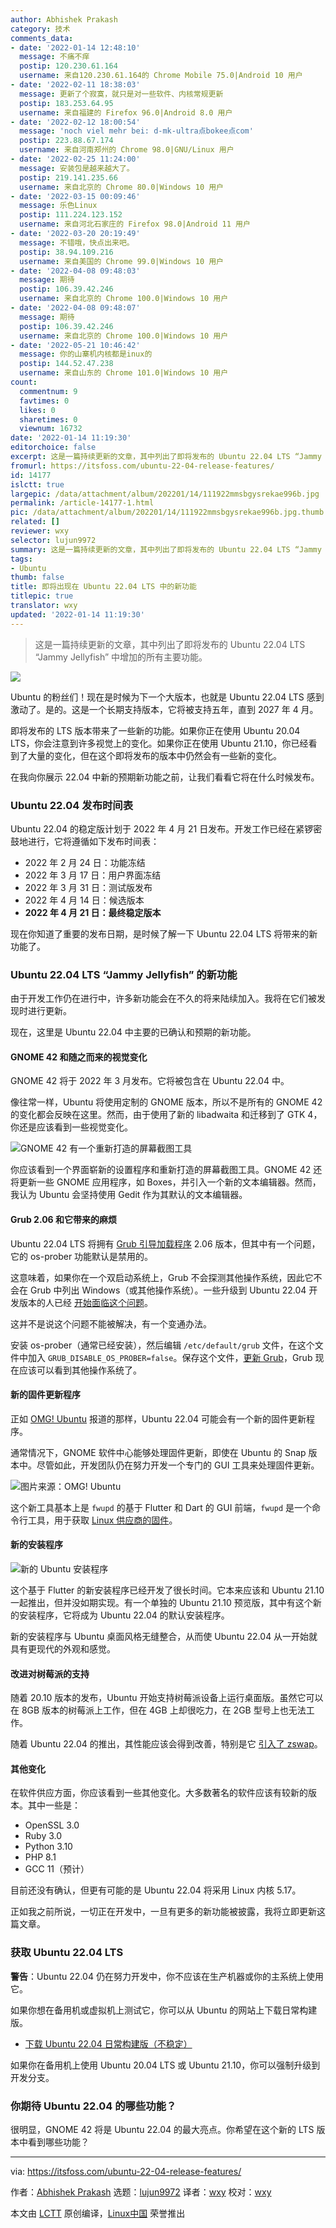 ```yaml
---
author: Abhishek Prakash
category: 技术
comments_data:
- date: '2022-01-14 12:48:10'
  message: 不痛不痒
  postip: 120.230.61.164
  username: 来自120.230.61.164的 Chrome Mobile 75.0|Android 10 用户
- date: '2022-02-11 18:38:03'
  message: 更新了个寂寞，就只是对一些软件、内核常规更新
  postip: 183.253.64.95
  username: 来自福建的 Firefox 96.0|Android 8.0 用户
- date: '2022-02-12 18:00:54'
  message: 'noch viel mehr bei: d-mk-ultra点bokee点com'
  postip: 223.88.67.174
  username: 来自河南郑州的 Chrome 98.0|GNU/Linux 用户
- date: '2022-02-25 11:24:00'
  message: 安装包是越来越大了。
  postip: 219.141.235.66
  username: 来自北京的 Chrome 80.0|Windows 10 用户
- date: '2022-03-15 00:09:46'
  message: 乐色Linux
  postip: 111.224.123.152
  username: 来自河北石家庄的 Firefox 98.0|Android 11 用户
- date: '2022-03-20 20:19:49'
  message: 不错哦，快点出来吧。
  postip: 38.94.109.216
  username: 来自美国的 Chrome 99.0|Windows 10 用户
- date: '2022-04-08 09:48:03'
  message: 期待
  postip: 106.39.42.246
  username: 来自北京的 Chrome 100.0|Windows 10 用户
- date: '2022-04-08 09:48:07'
  message: 期待
  postip: 106.39.42.246
  username: 来自北京的 Chrome 100.0|Windows 10 用户
- date: '2022-05-21 10:46:42'
  message: 你的山寨机内核都是inux的
  postip: 144.52.47.238
  username: 来自山东的 Chrome 101.0|Windows 10 用户
count:
  commentnum: 9
  favtimes: 0
  likes: 0
  sharetimes: 0
  viewnum: 16732
date: '2022-01-14 11:19:30'
editorchoice: false
excerpt: 这是一篇持续更新的文章，其中列出了即将发布的 Ubuntu 22.04 LTS “Jammy Jellyfish” 中增加的所有主要功能。
fromurl: https://itsfoss.com/ubuntu-22-04-release-features/
id: 14177
islctt: true
largepic: /data/attachment/album/202201/14/111922mmsbgysrekae996b.jpg
permalink: /article-14177-1.html
pic: /data/attachment/album/202201/14/111922mmsbgysrekae996b.jpg.thumb.jpg
related: []
reviewer: wxy
selector: lujun9972
summary: 这是一篇持续更新的文章，其中列出了即将发布的 Ubuntu 22.04 LTS “Jammy Jellyfish” 中增加的所有主要功能。
tags:
- Ubuntu
thumb: false
title: 即将出现在 Ubuntu 22.04 LTS 中的新功能
titlepic: true
translator: wxy
updated: '2022-01-14 11:19:30'
---
```



> 
> 这是一篇持续更新的文章，其中列出了即将发布的 Ubuntu 22.04 LTS “Jammy Jellyfish” 中增加的所有主要功能。
> 
> 
> 


![](/data/attachment/album/202201/14/111922mmsbgysrekae996b.jpg)


Ubuntu 的粉丝们！现在是时候为下一个大版本，也就是 Ubuntu 22.04 LTS 感到激动了。是的。这是一个长期支持版本，它将被支持五年，直到 2027 年 4 月。


即将发布的 LTS 版本带来了一些新的功能。如果你正在使用 Ubuntu 20.04 LTS，你会注意到许多视觉上的变化。如果你正在使用 Ubuntu 21.10，你已经看到了大量的变化，但在这个即将发布的版本中仍然会有一些新的变化。


在我向你展示 22.04 中新的预期新功能之前，让我们看看它将在什么时候发布。


### Ubuntu 22.04 发布时间表


Ubuntu 22.04 的稳定版计划于 2022 年 4 月 21 日发布。开发工作已经在紧锣密鼓地进行，它将遵循如下发布时间表：


* 2022 年 2 月 24 日：功能冻结
* 2022 年 3 月 17 日：用户界面冻结
* 2022 年 3 月 31 日：测试版发布
* 2022 年 4 月 14 日：候选版本
* **2022 年 4 月 21 日：最终稳定版本**


现在你知道了重要的发布日期，是时候了解一下 Ubuntu 22.04 LTS 将带来的新功能了。


### Ubuntu 22.04 LTS “Jammy Jellyfish” 的新功能


由于开发工作仍在进行中，许多新功能会在不久的将来陆续加入。我将在它们被发现时进行更新。


现在，这里是 Ubuntu 22.04 中主要的已确认和预期的新功能。


#### GNOME 42 和随之而来的视觉变化


GNOME 42 将于 2022 年 3 月发布。它将被包含在 Ubuntu 22.04 中。


像往常一样，Ubuntu 将使用定制的 GNOME 版本，所以不是所有的 GNOME 42 的变化都会反映在这里。然而，由于使用了新的 libadwaita 和迁移到了 GTK 4，你还是应该看到一些视觉变化。


![GNOME 42 有一个重新打造的屏幕截图工具](/data/attachment/album/202201/14/111930fg52gauakb0r7s77.png)


你应该看到一个界面崭新的设置程序和重新打造的屏幕截图工具。GNOME 42 还将更新一些 GNOME 应用程序，如 Boxes，并引入一个新的文本编辑器。然而，我认为 Ubuntu 会坚持使用 Gedit 作为其默认的文本编辑器。


#### Grub 2.06 和它带来的麻烦


Ubuntu 22.04 LTS 将拥有 [Grub 引导加载程序](https://itsfoss.com/what-is-grub/) 2.06 版本，但其中有一个问题，它的 os-prober 功能默认是禁用的。


这意味着，如果你在一个双启动系统上，Grub 不会探测其他操作系统，因此它不会在 Grub 中列出 Windows（或其他操作系统）。一些升级到 Ubuntu 22.04 开发版本的人已经 [开始面临这个问题](https://itsfoss.community/t/windows-10-boot-option-missing-in-grub-after-upgrading-to-ubuntu-22-04-developer-version/8306/5)。


这并不是说这个问题不能被解决，有一个变通办法。


安装 os-prober（通常已经安装），然后编辑 `/etc/default/grub` 文件，在这个文件中加入 `GRUB_DISABLE_OS_PROBER=false`。保存这个文件，[更新 Grub](https://itsfoss.com/update-grub/)，Grub 现在应该可以看到其他操作系统了。


#### 新的固件更新程序


正如 [OMG! Ubuntu](https://www.omgubuntu.co.uk/2021/11/ubuntu-is-working-on-a-new-firmware-updater-app) 报道的那样，Ubuntu 22.04 可能会有一个新的固件更新程序。


通常情况下，GNOME 软件中心能够处理固件更新，即使在 Ubuntu 的 Snap 版本中。尽管如此，开发团队仍在努力开发一个专门的 GUI 工具来处理固件更新。


![图片来源：OMG! Ubuntu](/data/attachment/album/202201/14/111931l58y3jfjzg7zfhpa.jpg)


这个新工具基本上是 `fwupd` 的基于 Flutter 和 Dart 的 GUI 前端，`fwupd` 是一个命令行工具，用于获取 [Linux 供应商的固件](https://fwupd.org/)。


#### 新的安装程序


![新的 Ubuntu 安装程序](/data/attachment/album/202201/14/111931f7uwsexdq69w7ciz.jpg)


这个基于 Flutter 的新安装程序已经开发了很长时间。它本来应该和 Ubuntu 21.10 一起推出，但并没如期实现。有一个单独的 Ubuntu 21.10 预览版，其中有这个新的安装程序，它将成为 Ubuntu 22.04 的默认安装程序。


新的安装程序与 Ubuntu 桌面风格无缝整合，从而使 Ubuntu 22.04 从一开始就具有更现代的外观和感觉。


#### 改进对树莓派的支持


随着 20.10 版本的发布，Ubuntu 开始支持树莓派设备上运行桌面版。虽然它可以在 8GB 版本的树莓派上工作，但在 4GB 上却很吃力，在 2GB 型号上也无法工作。


随着 Ubuntu 22.04 的推出，其性能应该会得到改善，特别是它 [引入了 zswap](https://www.omgubuntu.co.uk/2022/01/ubuntu-on-raspberry-pi-4-2gb-zswap)。


#### 其他变化


在软件供应方面，你应该看到一些其他变化。大多数著名的软件应该有较新的版本。其中一些是：


* OpenSSL 3.0
* Ruby 3.0
* Python 3.10
* PHP 8.1
* GCC 11（预计）


目前还没有确认，但更有可能的是 Ubuntu 22.04 将采用 Linux 内核 5.17。


正如我之前所说，一切正在开发中，一旦有更多的新功能被披露，我将立即更新这篇文章。


### 获取 Ubuntu 22.04 LTS


**警告**：Ubuntu 22.04 仍在努力开发中，你不应该在生产机器或你的主系统上使用它。


如果你想在备用机或虚拟机上测试它，你可以从 Ubuntu 的网站上下载日常构建版。


* [下载 Ubuntu 22.04 日常构建版（不稳定）](https://cdimage.ubuntu.com/daily-live/current/)


如果你在备用机上使用 Ubuntu 20.04 LTS 或 Ubuntu 21.10，你可以强制升级到开发分支。


### 你期待 Ubuntu 22.04 的哪些功能？


很明显，GNOME 42 将是 Ubuntu 22.04 的最大亮点。你希望在这个新的 LTS 版本中看到哪些功能？




---


via: <https://itsfoss.com/ubuntu-22-04-release-features/>


作者：[Abhishek Prakash](https://itsfoss.com/author/abhishek/) 选题：[lujun9972](https://github.com/lujun9972) 译者：[wxy](https://github.com/wxy) 校对：[wxy](https://github.com/wxy)


本文由 [LCTT](https://github.com/LCTT/TranslateProject) 原创编译，[Linux中国](https://linux.cn/) 荣誉推出
